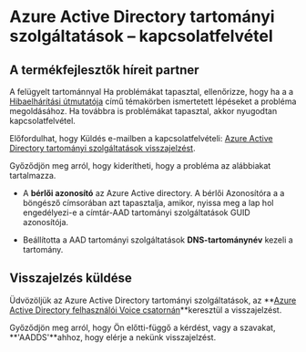 <properties
    pageTitle="Azure Active Directory tartományi szolgáltatások: Kapcsolatfelvétel |} Microsoft Azure"
    description="Lépjen kapcsolatba az Azure Active Directory tartományi szolgáltatások termékfejlesztő csapatának"
    services="active-directory-ds"
    documentationCenter=""
    authors="mahesh-unnikrishnan"
    manager="stevenpo"
    editor="curtand"/>

<tags
    ms.service="active-directory-ds"
    ms.workload="identity"
    ms.tgt_pltfrm="na"
    ms.devlang="na"
    ms.topic="article"
    ms.date="09/21/2016"
    ms.author="maheshu"/>


# <a name="azure-ad-domain-services---contact-us"></a>Azure Active Directory tartományi szolgáltatások – kapcsolatfelvétel

## <a name="contact-the-product-team"></a>A termékfejlesztők híreit partner
A felügyelt tartománnyal Ha problémákat tapasztal, ellenőrizze, hogy ha a a [Hibaelhárítási útmutatója](active-directory-ds-troubleshooting.md) című témakörben ismertetett lépéseket a probléma megoldásához. Ha továbbra is problémákat tapasztal, akkor nyugodtan kapcsolatfelvétel.

Előfordulhat, hogy Küldés e-mailben a kapcsolatfelvételi: [Azure Active Directory tartományi szolgáltatások visszajelzést](mailto:aaddsfb@microsoft.com).

Győződjön meg arról, hogy kiderítheti, hogy a probléma az alábbiakat tartalmazza.

- A **bérlői azonosító** az Azure Active directory. A bérlői Azonosítóra a a böngésző címsorában azt tapasztalja, amikor, nyissa meg a lap hol engedélyezi-e a címtár-AAD tartományi szolgáltatások GUID azonosítója.

- Beállította a AAD tartományi szolgáltatások **DNS-tartománynév** kezeli a tartomány.


## <a name="provide-feedback"></a>Visszajelzés küldése
Üdvözöljük az Azure Active Directory tartományi szolgáltatások, az **[Azure Active Directory felhasználói Voice csatornán](https://feedback.azure.com/forums/169401-azure-active-directory/)**keresztül a visszajelzést.

Győződjön meg arról, hogy Ön előtti-függő a kérdést, vagy a szavakat, **'AADDS'**ahhoz, hogy elérje a nekünk visszajelzést.
